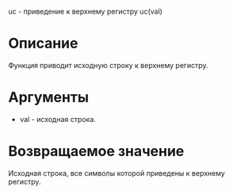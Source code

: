 uc - приведение к верхнему регистру
    uc(val)

Описание
========

Функция приводит исходную строку к верхнему регистру.

Аргументы
=========

* val - исходная строка.

Возвращаемое значение
=====================

Исходная строка, все символы которой приведены к верхнему регистру.
